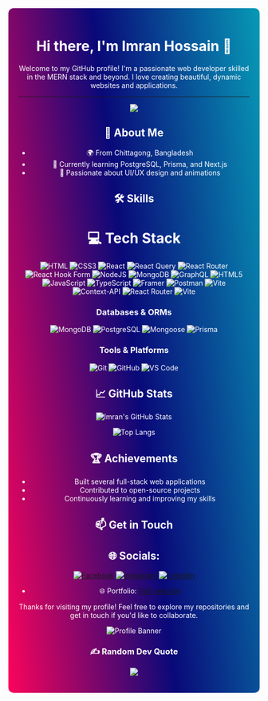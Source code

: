 <div align="center" style="background: linear-gradient(83deg, rgba(252,4,92,1) 0%, rgba(9,9,121,1) 50%, rgba(7,153,182,1) 100%); padding: 20px; border-radius: 10px; color: white;">

# Hi there, I'm Imran Hossain 👋

Welcome to my GitHub profile! I'm a passionate web developer skilled in the MERN stack and beyond. I love creating beautiful, dynamic websites and applications.

---

[![](https://visitcount.itsvg.in/api?id=imtiazimran&icon=0&color=0)](https://visitcount.itsvg.in)

## 💫 About Me

- 🌍 From Chittagong, Bangladesh
- 🌱 Currently learning PostgreSQL, Prisma, and Next.js
- 🎨 Passionate about UI/UX design and animations

## 🛠 Skills

# 💻 Tech Stack
![HTML](https://img.shields.io/badge/-HTML-E34F26?logo=html5&logoColor=fff)
![CSS3](https://img.shields.io/badge/css3-%231572B6.svg?style=for-the-badge&logo=css3&logoColor=white) 
![React](https://img.shields.io/badge/react-%2320232a.svg?style=for-the-badge&logo=react&logoColor=%2361DAFB) 
![React Query](https://img.shields.io/badge/-React%20Query-FF4154?style=for-the-badge&logo=react%20query&logoColor=white) 
![React Router](https://img.shields.io/badge/React_Router-CA4245?style=for-the-badge&logo=react-router&logoColor=white) 
![React Hook Form](https://img.shields.io/badge/React%20Hook%20Form-%23EC5990.svg?style=for-the-badge&logo=reacthookform&logoColor=white) 
![NodeJS](https://img.shields.io/badge/node.js-6DA55F?style=for-the-badge&logo=node.js&logoColor=white) 
![MongoDB](https://img.shields.io/badge/MongoDB-%234ea94b.svg?style=for-the-badge&logo=mongodb&logoColor=white) 
![GraphQL](https://img.shields.io/badge/-GraphQL-E10098?style=for-the-badge&logo=graphql&logoColor=white) 
![HTML5](https://img.shields.io/badge/html5-%23E34F26.svg?style=for-the-badge&logo=html5&logoColor=white) 
![JavaScript](https://img.shields.io/badge/javascript-%23323330.svg?style=for-the-badge&logo=javascript&logoColor=%23F7DF1E) 
![TypeScript](https://img.shields.io/badge/typescript-%23007ACC.svg?style=for-the-badge&logo=typescript&logoColor=white) 
![Framer](https://img.shields.io/badge/Framer-black?style=for-the-badge&logo=framer&logoColor=blue) 
![Postman](https://img.shields.io/badge/Postman-FF6C37?style=for-the-badge&logo=postman&logoColor=white) 
![Vite](https://img.shields.io/badge/vite-%23646CFF.svg?style=for-the-badge&logo=vite&logoColor=white) 
![Context-API](https://img.shields.io/badge/Context--Api-000000?style=for-the-badge&logo=react) 
![React Router](https://img.shields.io/badge/React_Router-CA4245?style=for-the-badge&logo=react-router&logoColor=white) 
![Vite](https://img.shields.io/badge/vite-%23646CFF.svg?style=for-the-badge&logo=vite&logoColor=white)

### Databases & ORMs

![MongoDB](https://img.shields.io/badge/-MongoDB-47A248?logo=mongodb&logoColor=fff)
![PostgreSQL](https://img.shields.io/badge/-PostgreSQL-4169E1?logo=postgresql&logoColor=fff)
![Mongoose](https://img.shields.io/badge/-Mongoose-880000?logo=mongoose&logoColor=fff)
![Prisma](https://img.shields.io/badge/-Prisma-2D3748?logo=prisma&logoColor=fff)

### Tools & Platforms

![Git](https://img.shields.io/badge/-Git-F05032?logo=git&logoColor=fff)
![GitHub](https://img.shields.io/badge/-GitHub-181717?logo=github&logoColor=fff)
![VS Code](https://img.shields.io/badge/-VS%20Code-007ACC?logo=visual-studio-code&logoColor=fff)

## 📈 GitHub Stats

![Imran's GitHub Stats](https://github-readme-stats.vercel.app/api?username=imtiazimran&show_icons=true&theme=radical)

![Top Langs](https://github-readme-stats.vercel.app/api/top-langs/?username=imtiazimran&layout=compact&theme=radical)

## 🏆 Achievements

- Built several full-stack web applications
- Contributed to open-source projects
- Continuously learning and improving my skills

## 📫 Get in Touch

## 🌐 Socials:
[![Facebook](https://img.shields.io/badge/Facebook-%231877F2.svg?logo=Facebook&logoColor=white)](https://www.facebook.com/rbimran0) 
[![Instagram](https://img.shields.io/badge/Instagram-%23E4405F.svg?logo=Instagram&logoColor=white)](https://instagram.com/imtiazimran080) 
[![LinkedIn](https://img.shields.io/badge/LinkedIn-%230077B5.svg?logo=linkedin&logoColor=white)](https://www.linkedin.com/in/imran-hossain-593754166/) 
- 🌐 Portfolio: [Visit website](https://imran-hossain.vercel.app/)

Thanks for visiting my profile! Feel free to explore my repositories and get in touch if you'd like to collaborate.

![Profile Banner](https://i.ibb.co/ZNWqNfC/1719953282836.jpg)

### ✍️ Random Dev Quote
![](https://quotes-github-readme.vercel.app/api?type=vetical&theme=light)

</div>


